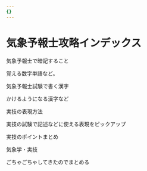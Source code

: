 ```yaml
---
{}
---
```

# 気象予報士攻略インデックス

気象予報士で暗記すること

覚える数字単語など。

気象予報士試験で書く漢字

かけるようになる漢字など

実技の表現方法

実技の試験で記述などに使える表現をピックアップ

実技のポイントまとめ

気象学・実技

ごちゃごちゃしてきたのでまとめる